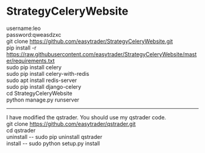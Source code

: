 # StrategyCeleryWebsite<br/>
username:leo<br/>
password:qweasdzxc<br/>
git clone https://github.com/easytrader/StrategyCeleryWebsite.git<br/>
pip install -r https://raw.githubusercontent.com/easytrader/StrategyCeleryWebsite/master/requirements.txt<br/>
sudo pip install celery<br/>
sudo pip install celery-with-redis<br/>
sudo apt install redis-server<br/>
sudo pip install django-celery<br/>
cd StrategyCeleryWebsite<br/>
python manage.py runserver<br/>
*****************************************************************************************************************
I have modified the qstrader. You should use my qstrader code.<br/>
git clone https://github.com/easytrader/qstrader.git<br/>
cd qstrader<br/>
uninstall -- sudo pip uninstall qstrader<br/>
install -- sudo python setup.py install<br/>
